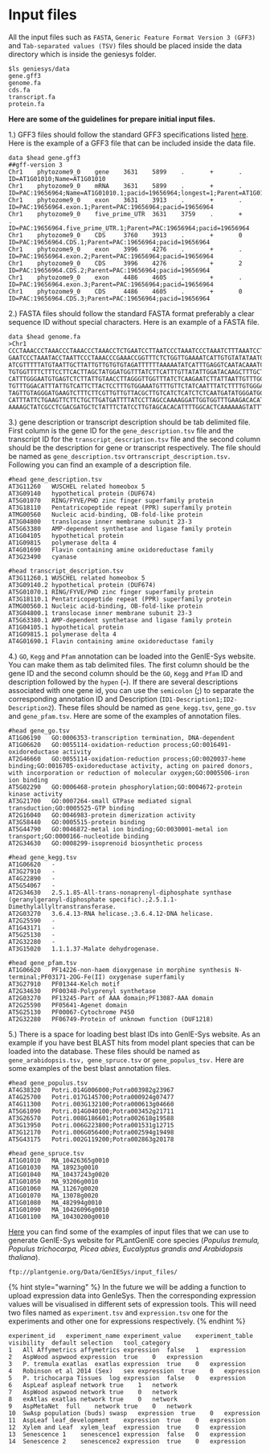 # Input files

All the input files such as `FASTA`, `Generic Feature Format Version 3 (GFF3)` and `Tab-separated values (TSV)` files should be placed inside the data directory which is inside the geniesys folder.

```text
$ls geniesys/data
gene.gff3
genome.fa
cds.fa
transcript.fa
protein.fa
```

**Here are some of the guidelines for prepare initial input files.** 

1.\) GFF3 files should follow the standard GFF3 specifications listed [here](https://github.com/The-Sequence-Ontology/Specifications/blob/master/gff3.md). Here is the example of a GFF3 file that can be included inside the data file.

```text
data $head gene.gff3 
##gff-version 3
Chr1    phytozome9_0    gene    3631    5899    .       +       .       ID=AT1G01010;Name=AT1G01010
Chr1    phytozome9_0    mRNA    3631    5899    .       +       .       ID=PAC:19656964;Name=AT1G01010.1;pacid=19656964;longest=1;Parent=AT1G01010
Chr1    phytozome9_0    exon    3631    3913    .       +       .       ID=PAC:19656964.exon.1;Parent=PAC:19656964;pacid=19656964
Chr1    phytozome9_0    five_prime_UTR  3631    3759    .       +       .       ID=PAC:19656964.five_prime_UTR.1;Parent=PAC:19656964;pacid=19656964
Chr1    phytozome9_0    CDS     3760    3913    .       +       0       ID=PAC:19656964.CDS.1;Parent=PAC:19656964;pacid=19656964
Chr1    phytozome9_0    exon    3996    4276    .       +       .       ID=PAC:19656964.exon.2;Parent=PAC:19656964;pacid=19656964
Chr1    phytozome9_0    CDS     3996    4276    .       +       2       ID=PAC:19656964.CDS.2;Parent=PAC:19656964;pacid=19656964
Chr1    phytozome9_0    exon    4486    4605    .       +       .       ID=PAC:19656964.exon.3;Parent=PAC:19656964;pacid=19656964
Chr1    phytozome9_0    CDS     4486    4605    .       +       0       ID=PAC:19656964.CDS.3;Parent=PAC:19656964;pacid=19656964
```

2.\) FASTA files should follow the standard FASTA format preferably a clear sequence ID without special characters. Here is an example of a FASTA file.

```text
data $head genome.fa 
>Chr1 
CCCTAAACCCTAAACCCTAAACCCTAAACCTCTGAATCCTTAATCCCTAAATCCCTAAATCTTTAAATCCTACATCCAT
GAATCCCTAAATACCTAATTCCCTAAACCCGAAACCGGTTTCTCTGGTTGAAAATCATTGTGTATATAATGATAATTTT
ATCGTTTTTATGTAATTGCTTATTGTTGTGTGTAGATTTTTTAAAAATATCATTTGAGGTCAATACAAATCCTATTTCT
TGTGGTTTTCTTTCCTTCACTTAGCTATGGATGGTTTATCTTCATTTGTTATATTGGATACAAGCTTTGCTACGATCTA
CATTTGGGAATGTGAGTCTCTTATTGTAACCTTAGGGTTGGTTTATCTCAAGAATCTTATTAATTGTTTGGACTGTTTA
TGTTTGGACATTTATTGTCATTCTTACTCCTTTGTGGAAATGTTTGTTCTATCAATTTATCTTTTGTGGGAAAATTATT
TAGTTGTAGGGATGAAGTCTTTCTTCGTTGTTGTTACGCTTGTCATCTCATCTCTCAATGATATGGGATGGTCCTTTAG
CATTTATTCTGAAGTTCTTCTGCTTGATGATTTTATCCTTAGCCAAAAGGATTGGTGGTTTGAAGACACATCATATCAA
AAAAGCTATCGCCTCGACGATGCTCTATTTCTATCCTTGTAGCACACATTTTGGCACTCAAAAAAGTATTTTTAGATGT
```

3.\) gene description or transcript description should be tab delimited file. First column is the gene ID for the `gene_description.tsv`  file and the transcript ID for the `transcript_description.tsv` file and the second column should be the description for gene or transcript respectively. The file should be named as `gene_description.tsv` or`transcript_description.tsv.` Following you can find an example of a description file.

```text
#head gene_description.tsv
AT3G11260	WUSCHEL related homeobox 5
AT3G09140	hypothetical protein (DUF674)
AT5G01070	RING/FYVE/PHD zinc finger superfamily protein
AT3G18110	Pentatricopeptide repeat (PPR) superfamily protein
ATMG00560	Nucleic acid-binding, OB-fold-like protein
AT3G04800	translocase inner membrane subunit 23-3
AT5G63380	AMP-dependent synthetase and ligase family protein
AT1G04105	hypothetical protein
AT1G09815	polymerase delta 4
AT4G01690	Flavin containing amine oxidoreductase family
AT3G23490	cyanase

#head transcript_description.tsv
AT3G11260.1	WUSCHEL related homeobox 5
AT3G09140.2	hypothetical protein (DUF674)
AT5G01070.1	RING/FYVE/PHD zinc finger superfamily protein
AT3G18110.1	Pentatricopeptide repeat (PPR) superfamily protein
ATMG00560.1	Nucleic acid-binding, OB-fold-like protein
AT3G04800.1	translocase inner membrane subunit 23-3
AT5G63380.1	AMP-dependent synthetase and ligase family protein
AT1G04105.1	hypothetical protein
AT1G09815.1	polymerase delta 4
AT4G01690.1	Flavin containing amine oxidoreductase family
```

4.\) `GO`, `Kegg` and `Pfam` annotation can be loaded into the GenIE-Sys website. You can make them as tab delimited files. The first column should be the gene ID and the second column should be the `GO`, `Kegg` and `Pfam` ID and description followed by the `hypen` \(**-**\). If there are several descriptions associated with one gene id, you can use the `semicolon` \(**;**\) to separate the corresponding annotation ID and Description \(`ID1-Description1;ID2-Description2`\). These files should be named as `gene_kegg.tsv`, `gene_go.tsv` and `gene_pfam.tsv`. Here are some of the examples of annotation files.

```text
#head gene_go.tsv
AT1G06190	GO:0006353-transcription termination, DNA-dependent
AT1G06620	GO:0055114-oxidation-reduction process;GO:0016491-oxidoreductase activity
AT2G46660	GO:0055114-oxidation-reduction process;GO:0020037-heme binding;GO:0016705-oxidoreductase activity, acting on paired donors, with incorporation or reduction of molecular oxygen;GO:0005506-iron ion binding
AT5G02290	GO:0006468-protein phosphorylation;GO:0004672-protein kinase activity
AT3G21700	GO:0007264-small GTPase mediated signal transduction;GO:0005525-GTP binding
AT2G16040	GO:0046983-protein dimerization activity
AT3G58440	GO:0005515-protein binding
AT5G44790	GO:0046872-metal ion binding;GO:0030001-metal ion transport;GO:0000166-nucleotide binding
AT2G34630	GO:0008299-isoprenoid biosynthetic process

#head gene_kegg.tsv
AT1G06620	-
AT3G27910	-
AT4G22890	-
AT5G54067	-
AT2G34630	2.5.1.85-All-trans-nonaprenyl-diphosphate synthase (geranylgeranyl-diphosphate specific).;2.5.1.1-Dimethylallyltranstransferase.
AT2G03270	3.6.4.13-RNA helicase.;3.6.4.12-DNA helicase.
AT2G25590	-
AT1G43171	-
AT5G25130	-
AT2G32280	-
AT3G15020	1.1.1.37-Malate dehydrogenase.

#head gene_pfam.tsv
AT1G06620	PF14226-non-haem dioxygenase in morphine synthesis N-terminal;PF03171-2OG-Fe(II) oxygenase superfamily
AT3G27910	PF01344-Kelch motif
AT2G34630	PF00348-Polyprenyl synthetase
AT2G03270	PF13245-Part of AAA domain;PF13087-AAA domain
AT2G25590	PF05641-Agenet domain
AT5G25130	PF00067-Cytochrome P450
AT2G32280	PF06749-Protein of unknown function (DUF1218)
```

5.\) There is a space for loading best blast IDs into GenIE-Sys website. As an example if you have best BLAST hits from model plant species that can be loaded into the database. These files should be named as `gene_arabidopsis.tsv, gene_spruce.tsv` or `gene_populus_tsv.` Here are some examples of the best blast annotation files.

```text
#head gene_populus.tsv
AT4G38320	Potri.014G006000;Potra003982g23967
AT4G25700	Potri.017G145700;Potra000924g07477
AT4G11300	Potri.003G132100;Potra000613g04660
AT5G61090	Potri.014G040100;Potra003452g21711
AT3G26570	Potri.008G186601;Potra002618g19588
AT3G13950	Potri.006G223800;Potra001531g12715
AT3G12170	Potri.006G056400;Potra002594g19498
AT5G43175	Potri.002G119200;Potra002863g20178

#head gene_spruce.tsv
AT1G01010	MA_10426365g0010
AT1G01030	MA_18923g0010
AT1G01040	MA_10437243g0020
AT1G01050	MA_93206g0010
AT1G01060	MA_11267g0020
AT1G01070	MA_13078g0020
AT1G01080	MA_482994g0010
AT1G01090	MA_10426096g0010
AT1G01100	MA_10430200g0010
```

[Here](ftp://plantgenie.org/Data/GenIESys/input_files/) you can find some of the examples of input files that we can use to generate GenIE-Sys website for PLantGenIE core species \(_Populus tremula, Populus trichocarpa, Picea abies, Eucalyptus grandis and Arabidopsis thaliana_\).

```text
ftp://plantgenie.org/Data/GenIESys/input_files/
```

{% hint style="warning" %}
In the future we will be adding a function to upload expression data into GenIeSys. Then the corresponding expression values will be visualised in different sets of expression tools. This will need two files named as `experiment.tsv` and `expression.tsv` one for the experiments and other one for expressions respectively.
{% endhint %}

```text
experiment_id	experiment_name	experiment_value	experiment_table	visibility	default selection	tool_category
1	All Affymetrics	affymetrics	expression	false	1	expression
2	AspWood	aspwood	expression	true	0	expression
3	P. tremula exatlas	exatlas	expression	true	0	expression
4	Robinson et al 2014 (Sex)	sex	expression	true	0	expression
5	P. trichocarpa Tissues	log	expression	false	0	expression
6	AspLeaf	aspleaf	network	true	1	network
7	AspWood	aspwood	network	true	0	network
8	exAtlas	exatlas	network	true	0	network
9	AspMetaNet	full	network	true	0	network
10	SwAsp population (buds)	swasp	expression	true	0	expression
11	AspLeaf	leaf_development	expression	true	0	expression
12	Xylem and Leaf	xylem_leaf	expression	true	0	expression
13	Senescence 1	senescence1	expression	false	0	expression
14	Senescence 2	senescence2	expression	true	0	expression
```






